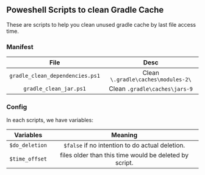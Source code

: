 ## Poweshell Scripts to clean Gradle Cache

These are scripts to help you clean unused gradle cache by last file access time.

### Manifest


|              File               |                Desc                |
| :-----------------------------: | :--------------------------------: |
| `gradle_clean_dependencies.ps1` | Clean `\.gradle\caches\modules-2\` |
|     `gradle_clean_jar.ps1`      |   Clean `.gradle\caches\jars-9`    |

### Config

In each scripts, we have variables:

|   Variables    |                        Meaning                         |
| :------------: | :----------------------------------------------------: |
| `$do_deletion` |    `$false` if no intention to do actual deletion.     |
| `$time_offset` | files older than this time would be deleted by script. |
